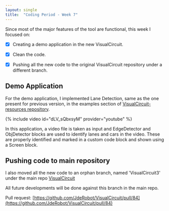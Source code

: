 ```yaml
---
layout: single
title:  "Coding Period - Week 7"
---
```


Since most of the major features of the tool are functional, this week I focused on:
- [x] Creating a demo application in the new VisualCircuit.
- [x] Clean the code.
- [x] Pushing all the new code to the original VisualCircuit repository under a different branch.


## Demo Application

For the demo application, I implemented Lane Detection, same as the one present for previous version, in the examples section of [VisualCircuit-resources repository](https://github.com/JdeRobot/VisualCircuit-resources/tree/main/examples/Lane%20Detection).


{% include video id="dLV_sQbxsyM" provider="youtube" %}

In this application, a video file is taken as input and EdgeDetector and ObjDetector blocks are used to identify lanes and cars in the video. These are properly identified and marked in a custom code block and shown using a Screen block.


## Pushing code to main repository

I also moved all the new code to an orphan branch, named 'VisualCircuit3' under the main repo [VisualCircuit](https://github.com/JdeRobot/VisualCircuit)

All future developments will be done against this branch in the main repo.

Pull request:
[https://github.com/JdeRobot/VisualCircuit/pull/84](https://github.com/JdeRobot/VisualCircuit/pull/84)

